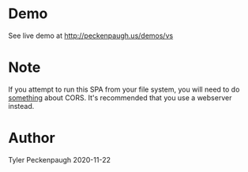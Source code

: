 # Demo

See live demo at http://peckenpaugh.us/demos/vs

# Note

If you attempt to run this SPA from your file system, you will need to do [something](https://chrome.google.com/webstore/detail/allow-cors-access-control/lhobafahddgcelffkeicbaginigeejlf?hl=en) about CORS. It's recommended that you use a webserver instead.

# Author
Tyler Peckenpaugh
2020-11-22
